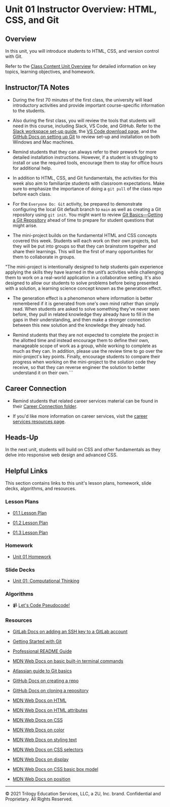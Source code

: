 # Unit 01 Instructor Overview: HTML, CSS, and Git  

## Overview

In this unit, you will introduce students to HTML, CSS, and version control with Git.

Refer to the [Class Content Unit Overview](../../../01-Class-Content/01-HTML-Git-CSS/README.md) for detailed information on key topics, learning objectives, and homework.

## Instructor/TA Notes

* During the first 70 minutes of the first class, the university will lead introductory activities and provide important course-specific information to the students. 

* Also during the first class, you will review the tools that students will need in this course, including Slack, VS Code, and GitHub. Refer to the [Slack workspace set-up guide](https://slack.com/help/articles/212675257-Join-a-Slack-workspace), the [VS Code download page](https://code.visualstudio.com/download), and the [GitHub Docs on setting up Git](https://docs.github.com/en/free-pro-team@latest/github/getting-started-with-github/set-up-git) to review set-up and installation on both Windows and Mac machines.

* Remind students that they can always refer to their prework for more detailed installation instructions. However, if a student is struggling to install or use the required tools, encourage them to stay for office hours for additional help.

* In addition to HTML, CSS, and Git fundamentals, the activities for this week also aim to familiarize students with classroom expectations. Make sure to emphasize the importance of doing a `git pull` of the class repo before each class. 

* For the `Everyone Do: Git` activity, be prepared to demonstrate configuring the local Git default branch to `main` as well as creating a Git repository using `git init`. You might want to review [Git Basics—Getting a Git Repository](https://git-scm.com/book/en/v2/Git-Basics-Getting-a-Git-Repository) ahead of time to prepare for student questions that might arise. 

* The mini-project builds on the fundamental HTML and CSS concepts covered this week. Students will each work on their own projects, but they will be put into groups so that they can brainstorm together and share their learnings. This will be the first of many opportunities for them to collaborate in groups. 

"The mini-project is intentionally designed to help students gain experience applying the skills they have learned in the unit’s activities while challenging them to work on a real-world application in a collaborative setting. It's also designed to allow our students to solve problems before being presented with a solution, a learning science concept known as the generation effect.

* The generation effect is a phenomenon where information is better remembered if it is generated from one's own mind rather than simply read. When students are asked to solve something they've never seen before, they pull in related knowledge they already have to fill in the gaps in their understanding, and then make a stronger connection between this new solution and the knowledge they already had.

* Remind students that they are not expected to complete the project in the allotted time and instead encourage them to define their own, manageable scope of work as a group, while working to complete as much as they can. In addition, please use the review time to go over the mini-project's key points.  Finally, encourage students to compare their progress when working on the mini-project to the solution code they receive, so that they can reverse engineer the solution to better understand it on their own.```

## Career Connection

* Remind students that related career services material can be found in their [Career Connection folder](../../../01-Class-Content/01-HTML-Git-CSS/04-Career-Connection/README.md).

* If you'd like more information on career services, visit the [career services resources page](https://careernetwork.2u.com/?utm_medium=Academics&utm_source=boot_camp/).

## Heads-Up

In the next unit, students will build on CSS and other fundamentals as they delve into responsive web design and advanced CSS. 

## Helpful Links

This section contains links to this unit's lesson plans, homework, slide decks, algorithms, and resources.

### Lesson Plans

  * [01.1 Lesson Plan](./01-Day_Intro-Git/01.1-LESSON-PLAN.md)

  * [01.2 Lesson Plan](./02-Day_HTML-CSS/01.2-LESSON-PLAN.md)
  
  * [01.3 Lesson Plan](./03-Day_CSS/01.3-LESSON-PLAN.md)

### Homework

  * [Unit 01 Homework](../../../01-Class-Content/01-HTML-Git-CSS/02-Homework)

### Slide Decks

  * [Unit 01: Computational Thinking](https://docs.google.com/presentation/d/1z8sfW7b4X32GT31BGZr5FXCeTay9kfyQ6qhICCCiX-I/edit?usp=sharing) 

### Algorithms

  * 📹 [Let's Code Pseudocode!](https://2u-20.wistia.com/medias/hppjuvtlvy)

### Resources

* [GitLab Docs on adding an SSH key to a GitLab account](https://docs.gitlab.com/ee/ssh/#add-an-ssh-key-to-your-gitlab-account)

* [Getting Started with Git](https://coding-boot-camp.github.io/full-stack/git/getting-started-with-git)

* [Professional README Guide](https://coding-boot-camp.github.io/full-stack/github/professional-readme-guide)

* [MDN Web Docs on basic built-in terminal commands](https://developer.mozilla.org/en-US/docs/Learn/Tools_and_testing/Understanding_client-side_tools/Command_line#Basic_built-in_terminal_commands)

* [Atlassian guide to Git basics](https://www.atlassian.com/git)

* [GitHub Docs on creating a repo](https://docs.github.com/en/github/getting-started-with-github/create-a-repo)

* [GitHub Docs on cloning a repository](https://docs.github.com/en/github/creating-cloning-and-archiving-repositories/cloning-a-repository)

* [MDN Web Docs on HTML](https://developer.mozilla.org/en-US/docs/Web/HTML)

* [MDN Web Docs on HTML attributes](https://developer.mozilla.org/en-US/docs/Web/HTML/Attributes)

* [MDN Web Docs on CSS](https://developer.mozilla.org/en-US/docs/Web/CSS)

* [MDN Web Docs on color](https://developer.mozilla.org/en-US/docs/Web/CSS/color)

* [MDN Web Docs on styling text](https://developer.mozilla.org/en-US/docs/Learn/CSS/Styling_text)

* [MDN Web Docs on CSS selectors](https://developer.mozilla.org/en-US/docs/Web/CSS/CSS_Selectors)

* [MDN Web Docs on display](https://developer.mozilla.org/en-US/docs/Web/CSS/display)

* [MDN Web Docs on CSS basic box model](https://developer.mozilla.org/en-US/docs/Web/CSS/CSS_Box_Model)

* [MDN Web Docs on position](https://developer.mozilla.org/en-US/docs/Web/CSS/position)

---
© 2021 Trilogy Education Services, LLC, a 2U, Inc. brand. Confidential and Proprietary. All Rights Reserved.